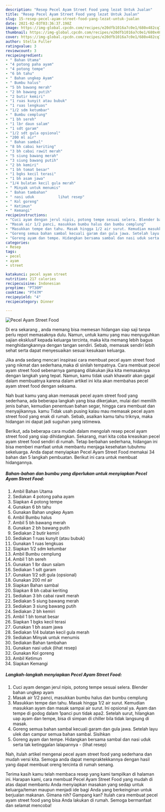 ```yaml
---
description: "Resep Pecel Ayam Street Food yang lezat Untuk Jualan"
title: "Resep Pecel Ayam Street Food yang lezat Untuk Jualan"
slug: 15-resep-pecel-ayam-street-food-yang-lezat-untuk-jualan
date: 2021-02-03T03:36:37.198Z
image: https://img-global.cpcdn.com/recipes/e20dfb1016a7c0e1/680x482cq70/pecel-ayam-street-food-foto-resep-utama.jpg
thumbnail: https://img-global.cpcdn.com/recipes/e20dfb1016a7c0e1/680x482cq70/pecel-ayam-street-food-foto-resep-utama.jpg
cover: https://img-global.cpcdn.com/recipes/e20dfb1016a7c0e1/680x482cq70/pecel-ayam-street-food-foto-resep-utama.jpg
author: Stella Fuller
ratingvalue: 3
reviewcount: 3
recipeingredient:
- " Bahan Utama"
- "4 potong paha ayam"
- "4 potong tempe"
- "6 bh tahu"
- " Bahan ungkep Ayam"
- " Bumbu halus"
- "5 bh bawang merah"
- "2 bh bawang putih"
- "2 butir kemiri"
- "1 ruas kunyit atau bubuk"
- "1 ruas lengkuas"
- "1/2 sdm ketumbar"
- " Bumbu cemplung"
- "1 bh sereh"
- "1 lbr daun salam"
- "1 sdt garam"
- "1/2 sdt gula opsional"
- "200 ml air"
- " Bahan sambal"
- "8 bh cabai keriting"
- "3 bh cabai rawit merah"
- "5 siung bawang merah"
- "3 siung bawang putih"
- "2 bh kemiri"
- "1 bh tomat besar"
- "1 bgks kecil terasi"
- "1 bh asam jawa"
- "1/4 bulatan kecil gula merah"
- " Minyak untuk menumis"
- " Bahan tambahan"
- " nasi uduk           lihat resep"
- " Kol goreng"
- " Ketimun"
- " Kemangi"
recipeinstructions:
- "Cuci ayam dengan jerul nipis, potong tempe sesuai selera. Blender bahan ungkep ayam"
- "Masak air 1/2 panci, masukkan bumbu halus dan bumbu cemplung"
- "Masukkan tempe dan tahu. Masak hingga 1/2 air surut. Kemudian masukkan ayam dan masak sampai air surut. Ini opsional ya. Ayam dan tempe di godog dalam 1panci pun tidak apa2. Setelah surut, hilangkan uap ayam dan tempe, bisa di simpan di chiller bila tidak langsung di masak."
- "Goreng semua bahan sambal kecuali garam dan gula jawa. Setelah layu ulek dan campur semua bahan sambal. Sisihkan"
- "Goreng ayam dan tempe. Hidangkan bersama sambal dan nasi uduk serta tak ketinggalan lalapannya           (lihat resep)"
categories:
- Resep
tags:
- pecel
- ayam
- street

katakunci: pecel ayam street 
nutrition: 217 calories
recipecuisine: Indonesian
preptime: "PT36M"
cooktime: "PT47M"
recipeyield: "4"
recipecategory: Dinner

---
```



![Pecel Ayam Street Food](https://img-global.cpcdn.com/recipes/e20dfb1016a7c0e1/680x482cq70/pecel-ayam-street-food-foto-resep-utama.jpg)

Di era  sekarang , anda memang bisa memesan hidangan siap saji tanpa perlu repot memasaknya dulu. Namun, untuk kamu yang mau menyuguhkan sajian eksklusif kepada keluarga tercinta, maka kita memang lebih bagus menghidangkannya dengan tangan sendiri. Sebab, memasak sendiri lebih sehat serta dapat menyesuaikan sesuai kesukaan keluarga.

Jika anda sedang mencari inspirasi cara membuat pecel ayam street food yang nikmat dan sederhana,maka di sinilah tempatnya. Cara membuat pecel ayam street food  sebenarnya gampang dilakukan jika kita memasaknya dengan langkah yang tepat. Namun, kamu tidak usah khawatir akan gagal dalam membuatnya 
karena dalam artikel ini kita akan membahas pecel ayam street food dengan seksama.  



Nah buat kamu yang akan memasak pecel ayam street food yang sederhana, ada beberapa langkah yang bisa dikerjakan, mulai dari memilih jenis bahan, kemudian penentuan bahan segar, hingga cara membuat dan menyajikannya. kamu Tidak usah pusing kalau mau memasak pecel ayam street food yang enak di rumah. Sebab, asalkan kamu  tahu triknya, maka hidangan ini dapat jadi suguhan yang istimewa.

Berikut, ada beberapa cara mudah dalam mengolah resep pecel ayam street food yang siap dihidangkan. Sekarang, mari kita coba kreasikan pecel ayam street food sendiri di rumah. Tetap berbahan sederhana, hidangan ini bisa memberi manfaat untuk membantu menjaga kesehatan tubuhmu sekeluarga. Anda dapat menyiapkan Pecel Ayam Street Food memakai 34 bahan dan 5 langkah pembuatan. Berikut ini cara untuk membuat hidangannya.

<!--inarticleads1-->

##### Bahan-bahan dan bumbu yang diperlukan untuk menyiapkan Pecel Ayam Street Food:

1. Ambil  Bahan Utama
1. Sediakan 4 potong paha ayam
1. Siapkan 4 potong tempe
1. Gunakan 6 bh tahu
1. Gunakan  Bahan ungkep Ayam
1. Ambil  Bumbu halus
1. Ambil 5 bh bawang merah
1. Gunakan 2 bh bawang putih
1. Sediakan 2 butir kemiri
1. Sediakan 1 ruas kunyit (atau bubuk)
1. Gunakan 1 ruas lengkuas
1. Siapkan 1/2 sdm ketumbar
1. Ambil  Bumbu cemplung
1. Ambil 1 bh sereh
1. Gunakan 1 lbr daun salam
1. Sediakan 1 sdt garam
1. Gunakan 1/2 sdt gula (opsional)
1. Gunakan 200 ml air
1. Siapkan  Bahan sambal
1. Siapkan 8 bh cabai keriting
1. Sediakan 3 bh cabai rawit merah
1. Sediakan 5 siung bawang merah
1. Sediakan 3 siung bawang putih
1. Sediakan 2 bh kemiri
1. Ambil 1 bh tomat besar
1. Siapkan 1 bgks kecil terasi
1. Gunakan 1 bh asam jawa
1. Sediakan 1/4 bulatan kecil gula merah
1. Sediakan  Minyak untuk menumis
1. Sediakan  Bahan tambahan
1. Gunakan  nasi uduk           (lihat resep)
1. Gunakan  Kol goreng
1. Ambil  Ketimun
1. Siapkan  Kemangi




<!--inarticleads2-->

##### Langkah-langkah menyiapkan Pecel Ayam Street Food:

1. Cuci ayam dengan jerul nipis, potong tempe sesuai selera. Blender bahan ungkep ayam
1. Masak air 1/2 panci, masukkan bumbu halus dan bumbu cemplung
1. Masukkan tempe dan tahu. Masak hingga 1/2 air surut. Kemudian masukkan ayam dan masak sampai air surut. Ini opsional ya. Ayam dan tempe di godog dalam 1panci pun tidak apa2. Setelah surut, hilangkan uap ayam dan tempe, bisa di simpan di chiller bila tidak langsung di masak.
1. Goreng semua bahan sambal kecuali garam dan gula jawa. Setelah layu ulek dan campur semua bahan sambal. Sisihkan
1. Goreng ayam dan tempe. Hidangkan bersama sambal dan nasi uduk serta tak ketinggalan lalapannya -           (lihat resep)




Nah, itulah artikel mengenai  pecel ayam street food  yang sederhana dan mudah versi kita. Semoga anda dapat mempraktekkannya dengan hasil yang dapat membuat oreng tercinta di rumah senang. 

Terima kasih kamu telah membaca resep yang kami tampilkan di halaman ini. Harapan kami, cara membuat  Pecel Ayam Street Food yang mudah di atas dapat membantu Anda menyiapkan masakan yang sedap untuk keluarga/teman maupun menjadi ide bagi Anda yang berkeinginan untuk berjualan makanan. Gimana nih? Gampang kan? Itulah cara membuat pecel ayam street food yang bisa Anda lakukan di rumah. Semoga bermanfaat dan selamat mencoba!

